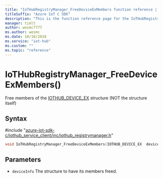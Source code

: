 ```yaml
---                             
title: "IoTHubRegistryManager_FreeDeviceExMembers function reference | Microsoft Docs" 
titleSuffix: "Azure IoT C SDK"            
description: "This is the function reference page for the IoTHubRegistryManager_FreeDeviceExMembers() function in the Azure IoT C SDK. This SDK is used with Azure IoT Hub and Azure IoT Hub Device Provisioning Service"            
manager: timlt                 
author: wesmc7777              
ms.author: wesmc               
ms.date: 10/18/2018                    
ms.service: "iot-hub"             
ms.custom: ""                
ms.topic: "reference"        
---                            
```


# IoTHubRegistryManager_FreeDeviceExMembers()

Free members of the [IOTHUB_DEVICE_EX](../iothub-registrymanager-h.md#iothub_device_ex) structure (NOT the structure itself)

## Syntax

\#include "[azure-iot-sdk-c/iothub_service_client/inc/iothub_registrymanager.h](../iothub-registrymanager-h.md)"  
```C
void IoTHubRegistryManager_FreeDeviceExMembers(IOTHUB_DEVICE_EX  deviceInfo);
```

## Parameters
* `deviceInfo` The structure to have its members freed.

